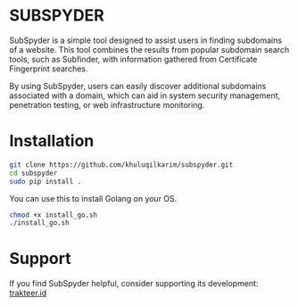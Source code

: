 # SUBSPYDER

SubSpyder is a simple tool designed to assist users in finding subdomains of a website. This tool combines the results from popular subdomain search tools, such as Subfinder, with information gathered from Certificate Fingerprint searches.

By using SubSpyder, users can easily discover additional subdomains associated with a domain, which can aid in system security management, penetration testing, or web infrastructure monitoring.


# Installation 

```bash
git clone https://github.com/khuluqilkarim/subspyder.git
cd subspyder
sudo pip install .
```

You can use this to install Golang on your OS.
```bash
chmod +x install_go.sh
./install_go.sh
```

# Support 
If you find SubSpyder helpful, consider supporting its development: [trakteer.id](https://trakteer.id/khuluqilkarim/tip)